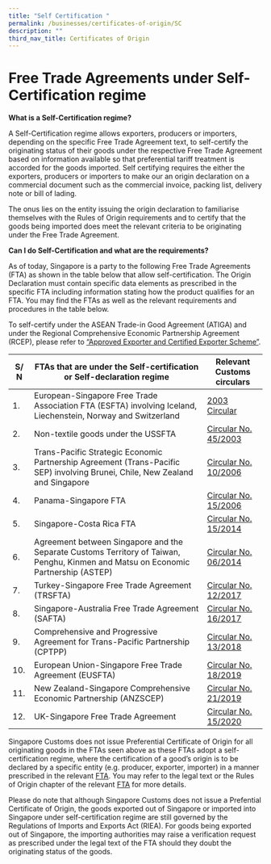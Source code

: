 ```yaml
---
title: "Self Certification "
permalink: /businesses/certificates-of-origin/SC
description: ""
third_nav_title: Certificates of Origin
---
```




# Free Trade Agreements under Self-Certification regime

**What is a Self-Certification regime?**

A Self-Certification regime allows exporters, producers or importers, depending on the specific Free Trade Agreement text, to self-certify the originating status of their goods under the respective Free Trade Agreement based on information available so that preferential tariff treatment is accorded for the goods imported. Self certifying requires the either the exporters, producers or importers to make our an origin declaration on a commercial document such as the commercial invoice, packing list, delivery note or bill of lading. 

The onus lies on the entity issuing the origin declaration to familiarise themselves with the Rules of Origin requirements and to certify that the goods being imported does meet the relevant criteria to be originating under the Free Trade Agreement. 

**Can I do Self-Certification and what are the requirements?** 

As of today, Singapore is a party to the following  Free Trade Agreements (FTA) as shown in the table below that allow self-certification. The Origin Declaration must contain specific data elements as prescribed in the specific FTA including information stating how the product qualifies for an FTA. You may find the FTAs as well as the relevant requirements and procedures in the table below. 

To self-certify under the ASEAN Trade-in Good Agreement (ATIGA) and under the Regional Comprehensive Economic Partnership Agreement (RCEP), please refer to [“Approved Exporter and Certified Exporter Scheme”](https://www.customs.gov.sg/businesses/certificates-of-origin/aece).


| S/ N | FTAs that are under the Self-certification or Self-declaration regime | Relevant Customs circulars |
| -------- | -------- | -------- |
| 1.     | European-Singapore Free Trade Association FTA (ESFTA) involving Iceland, Liechenstein, Norway and Switzerland     | [2003 Circular](https://www.customs.gov.sg/-/media/cus/files/circulars/corp/2003/coc02jan04.pdf)     |
| 2.     | Non-textile goods under the USSFTA    | [Circular No. 45/2003](https://www.customs.gov.sg/-/media/cus/files/circulars/corp/2003/c452003.pdf)    |
| 3.     | Trans-Pacific Strategic Economic Partnership Agreement (Trans-Pacific SEP) involving Brunei, Chile, New Zealand and Singapore   | [Circular No. 10/2006](https://www.customs.gov.sg/-/media/cus/files/circulars/corp/2006/cir1007.pdf)    |
| 4.     | Panama-Singapore FTA | [Circular No.  15/2006](https://www.customs.gov.sg/-/media/cus/files/circulars/corp/2006/cir1506.pdf)   |
| 5.     |  Singapore-Costa Rica FTA   | [Circular No. 15/2014](https://www.customs.gov.sg/-/media/cus/files/circulars/corp/2013/circularscrftaexports.pdf)   |
| 6.     | Agreement between Singapore and the Separate Customs Territory of Taiwan, Penghu, Kinmen and Matsu on Economic Partnership (ASTEP)    | [Circular No. 06/2014](https://www.customs.gov.sg/-/media/cus/files/circulars/corp/2014/customscircularno06_2014.pdf)    |
| 7.     | Turkey-Singapore Free Trade Agreement (TRSFTA)     | [Circular No. 12/2017](https://www.customs.gov.sg/-/media/cus/files/circulars/ca/2017/circular162017-ver-1.pdf)   |
| 8.     |  Singapore-Australia Free Trade Agreement (SAFTA)  | [Circular No. 16/2017](https://www.customs.gov.sg/-/media/cus/files/circulars/ca/2017/circular162017-ver-1.pdf)    |
| 9.     | Comprehensive and Progressive Agreement for Trans-Pacific Partnership (CPTPP)     | [Circular No. 13/2018](https://www.customs.gov.sg/-/media/cus/files/circulars/circular132018-ver1.pdf)     |
| 10.     | European Union-Singapore Free Trade Agreement (EUSFTA)   | [Circular No. 18/2019](https://www.customs.gov.sg/-/media/cus/files/circulars/corp/2019/circular-18-2019-ver-2.pdf)     |
| 11.     | New Zealand-Singapore Comprehensive Economic Partnership (ANZSCEP)  | [Circular No. 21/2019](https://www.customs.gov.sg/-/media/cus/files/circulars/circular-212019-ver-1.pdf)   |
|12.| UK-Singapore Free Trade Agreement | [Circular No. 15/2020](https://www.customs.gov.sg/news-and-media/circulars/circular152020)

Singapore Customs does not issue Preferential Certificate of Origin for all originating goods in the FTAs seen above as these FTAs adopt a self-certification regime, where the certification of a good’s origin is to be declared by a specific entity (e.g. producer, exporter, importer) in a manner prescribed in the relevant [FTA](http://www.fta.gov.sg/). You may refer to the legal text or the Rules of Origin chapter of the relevant [FTA](http://www.fta.gov.sg/) for more details.

Please do note that although Singapore Customs does not issue a Prefential Certificate of Origin, the goods exported out of Singapore or imported into Singapore under self-certification regime are still governed by the Regulations of Imports and Exports Act (RIEA). For goods being exported out of Singapore, the importing authorities may raise a verification request as prescribed under the legal text of the FTA should they doubt the originating status of the goods.